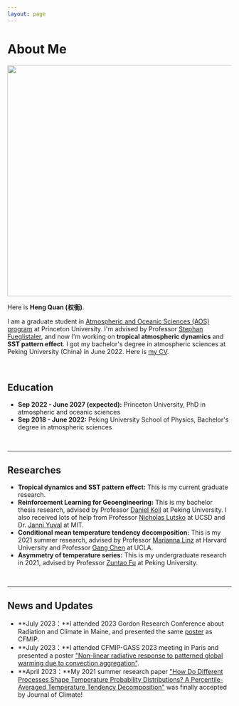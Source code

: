 ```yaml
---
layout: page
---
```


# About Me

<img src="https://heng-quan.github.io/quanheng.jpg" class="floatpic" width="640" height="520">

Here is **Heng Quan (权衡)**.

I am a graduate student in [Atmospheric and Oceanic Sciences (AOS) program](https://aos.princeton.edu) at Princeton University. I'm advised by Professor [Stephan Fueglistaler](https://fueglistaler.princeton.edu), and now I'm working on **tropical atmospheric dynamics** and **SST pattern effect**. I got my bachelor's degree in atmospheric sciences at Peking University (China) in June 2022. Here is [my CV](https://caihanlin.com/file/CV-HanlinCAI.pdf).

<br>

## Education

- **Sep 2022 - June 2027 (expected):** Princeton University, PhD in atmospheric and oceanic sciences
- **Sep 2018 - June 2022:** Peking University School of Physics, Bachelor's degree in atmospheric sciences

<br>

---

## Researches

- **Tropical dynamics and SST pattern effect:** This is my current graduate research.
- **Reinforcement Learning for Geoengineering:** This is my bachelor thesis research, advised by Professor [Daniel Koll](https://danielkoll.github.io) at Peking University. I also received lots of help from Professor [Nicholas Lutsko](https://nicklutsko.github.io) at UCSD and Dr. [Janni Yuval](https://yaniyuval.wixsite.com/janniy) at MIT.
- **Conditional mean temperature tendency decomposition:** This is my 2021 summer research, advised by Professor [Marianna Linz](https://eps.harvard.edu/people/marinna-katherine-linz) at Harvard University and Professor [Gang Chen](http://gchenpu.com) at UCLA.
- **Asymmetry of temperature series:** This is my undergraduate research in 2021, advised by Professor [Zuntao Fu](https://www.researchgate.net/profile/Zuntao-Fu) at Peking University. 

<br>

---

## News and Updates

- **July 2023：**I attended 2023 Gordon Research Conference about Radiation and Climate in Maine, and presented the same [poster](https://heng-quan.github.io/file/CFMIP_poster.pdf) as CFMIP.
- **July 2023：**I attended CFMIP-GASS 2023 meeting in Paris and presented a poster ["Non-linear radiative response to patterned global warming due to convection aggregation"](https://heng-quan.github.io/file/CFMIP_poster.pdf).
- **April 2023：**My 2021 summer research paper ["How Do Different Processes Shape Temperature Probability Distributions?A Percentile-Averaged Temperature Tendency Decomposition"](https://heng-quan.github.io/mypaper/Quan_2023_JCLI.pdf) was finally accepted by Journal of Climate!
